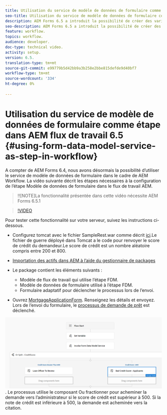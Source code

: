 ```yaml
---
title: Utilisation du service de modèle de données de formulaire comme étape dans AEM flux de travail 6.5
seo-title: Utilisation du service de modèle de données de formulaire comme étape dans AEM flux de travail 6.5
description: AEM Forms 6.5 a introduit la possibilité de créer des variables dans AEM Workflow. Grâce à cette nouvelle fonctionnalité qui utilise le service de modèle de données de formulaire "Invoke Form Data Model Service" dans le flux de travail AEM, est devenu très facile. La vidéo suivante décrit les étapes de l’utilisation du service de modèle de données de formulaire appelé dans AEM Workflow.
seo-description: AEM Forms 6.5 a introduit la possibilité de créer des variables dans AEM Workflow. Grâce à cette nouvelle fonctionnalité qui utilise le service de modèle de données de formulaire "Invoke Form Data Model Service" dans le flux de travail AEM, est devenu très facile. La vidéo suivante décrit les étapes de l’utilisation du service de modèle de données de formulaire appelé dans AEM Workflow.
feature: workflow.
topics: workflow.
audience: developer.
doc-type: technical video.
activity: setup.
version: 6.5.
translation-type: tm+mt
source-git-commit: e99779b5d42bb9a3b258e2bbe815defde9d40bf7
workflow-type: tm+mt
source-wordcount: '334'
ht-degree: 0%

---
```



# Utilisation du service de modèle de données de formulaire comme étape dans AEM flux de travail 6.5 {#using-form-data-model-service-as-step-in-workflow}

A compter de AEM Forms 6.4, nous avons désormais la possibilité d’utiliser le service de modèle de données de formulaire dans le cadre de AEM Workflow. La vidéo suivante décrit les étapes nécessaires à la configuration de l’étape Modèle de données de formulaire dans le flux de travail AEM.

>!![NOTE]La fonctionnalité présentée dans cette vidéo nécessite AEM Forms 6.5.1


>[!VIDEO](https://video.tv.adobe.com/v/28145?quality=9&learn=on)

Pour tester cette fonctionnalité sur votre serveur, suivez les instructions ci-dessous.

* Configurez tomcat avec le fichier SampleRest.war comme décrit [ici](https://helpx.adobe.com/experience-manager/kt/forms/using/preparing-datasource-for-form-data-model-tutorial-use.html).Le fichier de guerre déployé dans Tomcat a le code pour renvoyer le score de crédit du demandeur.Le score de crédit est un nombre aléatoire compris entre 200 et 800.

* [ Importation des actifs dans AEM à l’aide du gestionnaire de packages](assets/aem65-loanapplication.zip)
* Le package contient les éléments suivants :

   * Modèle de flux de travail qui utilise l’étape FDM.
   * Modèle de données de formulaire utilisé à l’étape FDM.
   * Formulaire adaptatif pour déclencher le processus lors de l’envoi.
* Ouvrez [MortgageApplicationForm](http://localhost:4502/content/dam/formsanddocuments/loanapplication/jcr:content?wcmmode=disabled). Renseignez les détails et envoyez. Lors de l’envoi du formulaire, le [processus de demande de prêt](http://http://localhost:4502/editor.html/conf/global/settings/workflow/models/LoanApplication2.html) est déclenché.

![ flux de travail ](assets/invokefdm651.PNG).
Le processus utilise le composant Ou fractionner pour acheminer la demande vers l’administrateur si le score de crédit est supérieur à 500. Si la note de crédit est inférieure à 500, la demande est acheminée vers la citation.
